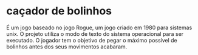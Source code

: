 # caçador de bolinhos

É um jogo baseado no jogo Rogue, um jogo criado em 1980 para sistemas unix. O projeto utiliza o modo de texto do sistema operacional para ser executado. O jogador tem o objetivo de pegar o máximo possível de bolinhos antes dos seus movimentos acabaram.
